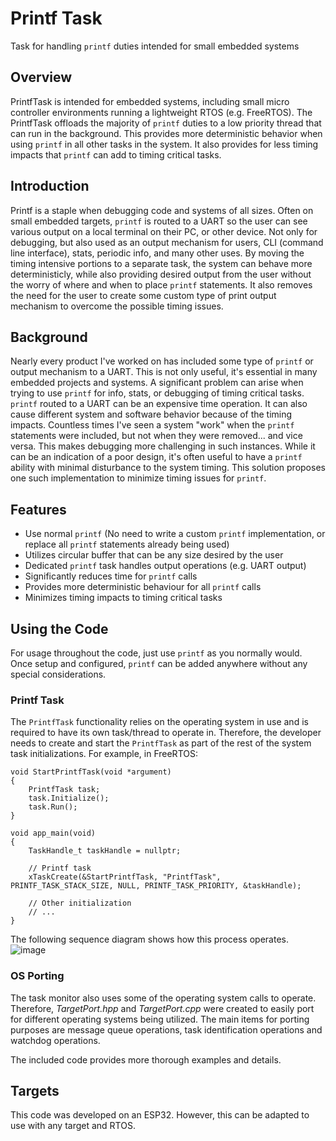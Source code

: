 # Printf Task
Task for handling `printf` duties intended for small embedded systems

## Overview
PrintfTask is intended for embedded systems, including small micro controller environments running a lightweight RTOS (e.g. FreeRTOS). The PrintfTask offloads the majority of `printf` duties to a low priority thread that can run in the background. This provides more deterministic behavior when using `printf` in all other tasks in the system. It also provides for less timing impacts that `printf` can add to timing critical tasks.

## Introduction
Printf is a staple when debugging code and systems of all sizes. Often on small embedded targets, `printf` is routed to a UART so the user can see various output on a local terminal on their PC, or other device. Not only for debugging, but also used as an output mechanism for users, CLI (command line interface), stats, periodic info, and many other uses.  By moving the timing intensive portions to a separate task, the system can behave more deterministicly, while also providing desired output from the user without the worry of where and when to place `printf` statements.  It also removes the need for the user to create some custom type of print output mechanism to overcome the possible timing issues.

## Background
Nearly every product I've worked on has included some type of `printf` or output mechanism to a UART. This is not only useful, it's essential in many embedded projects and systems. A significant problem can arise when trying to use `printf` for info, stats, or debugging of timing critical tasks. `printf` routed to a UART can be an expensive time operation. It can also cause different system and software behavior because of the timing impacts. Countless times I've seen a system "work" when the `printf` statements were included, but not when they were removed... and vice versa. This makes debugging more challenging in such instances. While it can be an indication of a poor design, it's often useful to have a `printf` ability with minimal disturbance to the system timing.  This solution proposes one such implementation to minimize timing issues for `printf`.

## Features
- Use normal `printf` (No need to write a custom `printf` implementation, or replace all `printf` statements already being used)
- Utilizes circular buffer that can be any size desired by the user
- Dedicated `printf` task handles output operations (e.g. UART output)
- Significantly reduces time for `printf` calls
- Provides more deterministic behaviour for all `printf` calls
- Minimizes timing impacts to timing critical tasks

## Using the Code
For usage throughout the code, just use `printf` as you normally would. Once setup and configured, `printf` can be added anywhere without any special considerations.

### Printf Task
The `PrintfTask` functionality relies on the operating system in use and is required to have its own task/thread to operate in. Therefore, the developer needs to create and start the `PrintfTask` as part of the rest of the system task initializations. For example, in FreeRTOS:

```
void StartPrintfTask(void *argument)
{
    PrintfTask task;
    task.Initialize();
    task.Run();
}

void app_main(void)
{
    TaskHandle_t taskHandle = nullptr;

    // Printf task
    xTaskCreate(&StartPrintfTask, "PrintfTask", PRINTF_TASK_STACK_SIZE, NULL, PRINTF_TASK_PRIORITY, &taskHandle);

    // Other initialization
    // ...
}
```


The following sequence diagram shows how this process operates.
![image](https://user-images.githubusercontent.com/26239627/198851117-43866cd8-f42d-49a7-b140-38054fe01c95.png)


### OS Porting
The task monitor also uses some of the operating system calls to operate. Therefore, *TargetPort.hpp* and *TargetPort.cpp* were created to easily port for different operating systems being utilized. The main items for porting purposes are message queue operations, task identification operations and watchdog operations.

The included code provides more thorough examples and details.

## Targets
This code was developed on an ESP32. However, this can be adapted to use with any target and RTOS.
